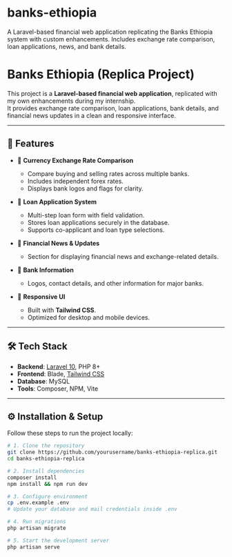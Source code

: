 # banks-ethiopia
A Laravel-based financial web application replicating the Banks Ethiopia system with custom enhancements. Includes exchange rate comparison, loan applications, news, and bank details.

# Banks Ethiopia (Replica Project)

This project is a **Laravel-based financial web application**, replicated with my own enhancements during my internship.  
It provides exchange rate comparison, loan applications, bank details, and financial news updates in a clean and responsive interface.

---

## 🚀 Features

- 💱 **Currency Exchange Rate Comparison**
  - Compare buying and selling rates across multiple banks.
  - Includes independent forex rates.
  - Displays bank logos and flags for clarity.

- 🏦 **Loan Application System**
  - Multi-step loan form with field validation.
  - Stores loan applications securely in the database.
  - Supports co-applicant and loan type selections.

- 📰 **Financial News & Updates**
  - Section for displaying financial news and exchange-related details.

- 📢 **Bank Information**
  - Logos, contact details, and other information for major banks.

- 🎨 **Responsive UI**
  - Built with **Tailwind CSS**.
  - Optimized for desktop and mobile devices.

---

## 🛠 Tech Stack

- **Backend**: [Laravel 10](https://laravel.com/), PHP 8+
- **Frontend**: Blade, [Tailwind CSS](https://tailwindcss.com/)
- **Database**: MySQL
- **Tools**: Composer, NPM, Vite

---

## ⚙️ Installation & Setup

Follow these steps to run the project locally:

```bash
# 1. Clone the repository
git clone https://github.com/yourusername/banks-ethiopia-replica.git
cd banks-ethiopia-replica

# 2. Install dependencies
composer install
npm install && npm run dev

# 3. Configure environment
cp .env.example .env
# Update your database and mail credentials inside .env

# 4. Run migrations
php artisan migrate

# 5. Start the development server
php artisan serve

